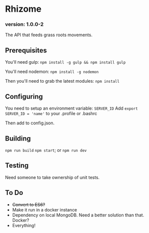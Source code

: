 # Rhizome
### version: 1.0.0-2
The API that feeds grass roots movements.
## Prerequisites ##
You'll need gulp:
`npm install -g gulp && npm install gulp`

You'll need nodemon:
`npm install -g nodemon`

Then you'll need to grab the latest modules:
`npm install`
## Configuring ##
You need to setup an environment variable: `SERVER_ID`
Add `export SERVER_ID = 'name'` to your .profile or .bashrc

Then add to config.json.
## Building ##
`npm run build`
`npm start`; or
`npm run dev`
## Testing ##
Need someone to take ownership of unit tests.
## To Do ##
- ~~Convert to ES6?~~
- Make it run in a docker instance
- Dependency on local MongoDB. Need a better solution than that. Docker?
- Everything!
